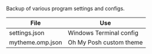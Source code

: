 Backup of various program settings and configs.

| File | Use |
|---|---|
|settings.json|Windows Terminal config|
|mytheme.omp.json|Oh My Posh custom theme
